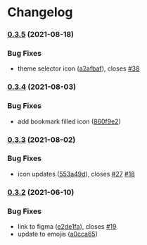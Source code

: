 # Changelog

### [0.3.5](https://www.github.com/mdn/mdn-dinocons/compare/v0.3.4...v0.3.5) (2021-08-18)


### Bug Fixes

* theme selector icon ([a2afbaf](https://www.github.com/mdn/mdn-dinocons/commit/a2afbaf8529c3ab5b404ec2742cdea11594c9bcd)), closes [#38](https://www.github.com/mdn/mdn-dinocons/issues/38)

### [0.3.4](https://www.github.com/mdn/mdn-dinocons/compare/v0.3.3...v0.3.4) (2021-08-03)


### Bug Fixes

* add bookmark filled icon ([860f9e2](https://www.github.com/mdn/mdn-dinocons/commit/860f9e28dcd8831ac72b839aaf4b1452d8dc405e))

### [0.3.3](https://www.github.com/mdn/mdn-dinocons/compare/v0.3.2...v0.3.3) (2021-08-02)


### Bug Fixes

* icon updates ([553a49d](https://www.github.com/mdn/mdn-dinocons/commit/553a49d345701ef868ee3fa3e81cd462c513d228)), closes [#27](https://www.github.com/mdn/mdn-dinocons/issues/27) [#18](https://www.github.com/mdn/mdn-dinocons/issues/18)

### [0.3.2](https://www.github.com/mdn/mdn-dinocons/compare/v0.3.1...v0.3.2) (2021-06-10)


### Bug Fixes

* link to figma ([e2de1fa](https://www.github.com/mdn/mdn-dinocons/commit/e2de1fab21b55a49161c98af03d23e652e40d211)), closes [#19](https://www.github.com/mdn/mdn-dinocons/issues/19)
* update to emojis ([a0cca65](https://www.github.com/mdn/mdn-dinocons/commit/a0cca6533de5413e8e0ea4e950cb7d61543a4a84))
